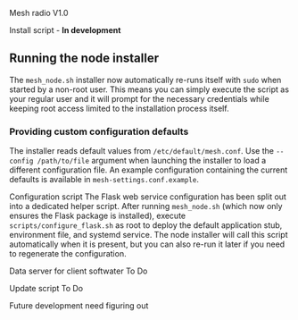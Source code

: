 Mesh radio V1.0

Install script - **In development**

Running the node installer
-------------------------

The `mesh_node.sh` installer now automatically re-runs itself with
`sudo` when started by a non-root user. This means you can simply
execute the script as your regular user and it will prompt for the
necessary credentials while keeping root access limited to the
installation process itself.

### Providing custom configuration defaults

The installer reads default values from `/etc/default/mesh.conf`. Use the
`--config /path/to/file` argument when launching the installer to load a
different configuration file. An example configuration containing the
current defaults is available in `mesh-settings.conf.example`.

Configuration script
  The Flask web service configuration has been split out into a dedicated helper
  script. After running `mesh_node.sh` (which now only ensures the Flask package
  is installed), execute `scripts/configure_flask.sh` as root to deploy the
  default application stub, environment file, and systemd service. The node
  installer will call this script automatically when it is present, but you can
  also re-run it later if you need to regenerate the configuration.

Data server for client softwater
  To Do

  Update script
    To Do

Future development
  need figuring out
